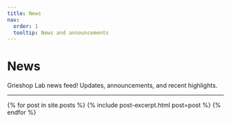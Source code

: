 ```yaml
---
title: News
nav:
  order: 1
  tooltip: News and announcements
---
```


# News

Grieshop Lab news feed! Updates, announcements, and recent highlights.

---

{% for post in site.posts %}
  {% include post-excerpt.html post=post %}
{% endfor %}
